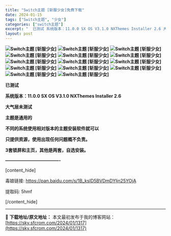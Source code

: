 ```yaml
---
title: "Switch主题 [斩服少女]免费下载"
date: 2024-01-15
tags: ["Switch主题", "少女"]
categories: ["switch主题"]
excerpt: "  已测试 系统版本：11.0.0 SX OS V3.1.0 NXThemes Installer 2.6 大气层未测试 主题是通用的 不同的系统使用相对版本的主题安装软件就可以 只提供资源，使用出现任何问题概不负责。 3套锁屏和主页，其他是两套，自选安装。 ————————————- [conte&hellip;"
layout: post
---
```


<strong><img title="ia_200000006.jpg" src="https://sky.sfcrom.com/wp-content/uploads/2024/01/20240115_65a484ffad014.jpg" alt="Switch主题 [斩服少女]" /></strong>
<strong><img title="ia_200000007.jpg" src="https://sky.sfcrom.com/wp-content/uploads/2024/01/20240115_65a48500a1e3b.jpg" alt="Switch主题 [斩服少女]" /></strong>
<strong><img title="ia_200000008.jpg" src="https://sky.sfcrom.com/wp-content/uploads/2024/01/20240115_65a4850196177.jpg" alt="Switch主题 [斩服少女]" /></strong>
<strong><img title="ia_200000009.jpg" src="https://sky.sfcrom.com/wp-content/uploads/2024/01/20240115_65a485027d45d.jpg" alt="Switch主题 [斩服少女]" /></strong>
<strong><img title="ia_200000010.jpg" src="https://sky.sfcrom.com/wp-content/uploads/2024/01/20240115_65a485035f7fd.jpg" alt="Switch主题 [斩服少女]" /></strong>
<strong><img title="ia_200000011.jpg" src="https://sky.sfcrom.com/wp-content/uploads/2024/01/20240115_65a4850437549.jpg" alt="Switch主题 [斩服少女]" /></strong>
<strong><img title="ia_200000012.jpg" src="https://sky.sfcrom.com/wp-content/uploads/2024/01/20240115_65a48505144b1.jpg" alt="Switch主题 [斩服少女]" /></strong>
<strong><img title="ia_200000013.jpg" src="https://sky.sfcrom.com/wp-content/uploads/2024/01/20240115_65a4850632608.jpg" alt="Switch主题 [斩服少女]" /></strong>
<strong><img title="ia_200000014.jpg" src="https://sky.sfcrom.com/wp-content/uploads/2024/01/20240115_65a4850729607.jpg" alt="Switch主题 [斩服少女]" /></strong>
<strong><img title="ia_200000015.jpg" src="https://sky.sfcrom.com/wp-content/uploads/2024/01/20240115_65a485086e9ed.jpg" alt="Switch主题 [斩服少女]" /></strong>
<strong><img title="ia_200000016.jpg" src="https://sky.sfcrom.com/wp-content/uploads/2024/01/20240115_65a485094b153.jpg" alt="Switch主题 [斩服少女]" /></strong>
<strong><img title="ia_200000017.jpg" src="https://sky.sfcrom.com/wp-content/uploads/2024/01/20240115_65a48509ee244.jpg" alt="Switch主题 [斩服少女]" /></strong>
<strong><img title="ia_200000018.jpg" src="https://sky.sfcrom.com/wp-content/uploads/2024/01/20240115_65a4850ad9f88.jpg" alt="Switch主题 [斩服少女]" /></strong>
<strong><img title="ia_200000019.jpg" src="https://sky.sfcrom.com/wp-content/uploads/2024/01/20240115_65a4850be54fe.jpg" alt="Switch主题 [斩服少女]" /> </strong>

<strong>已测试</strong>

<strong>系统版本：11.0.0 SX OS V3.1.0 NXThemes Installer 2.6</strong>

<strong>大气层未测试</strong>

<strong>主题是通用的</strong>

<strong>不同的系统使用相对版本的主题安装软件就可以</strong>

<strong>只提供资源，使用出现任何问题概不负责。</strong>

<strong>3套锁屏和主页，其他是两套，自选安装。</strong>

<strong>————————————-</strong>

[content_hide]

毒娘链接: <a href="https://pan.baidu.com/s/1B_ksID5BVDmDYljn25YOjA">https://pan.baidu.com/s/1B_ksID5BVDmDYljn25YOjA</a>

提取码: 5hmf

[/content_hide]

---
📖 **下载地址/原文地址：** 本文最初发布于我的博客网站：[https://sky.sfcrom.com/2024/01/1317](https://sky.sfcrom.com/2024/01/1317)
